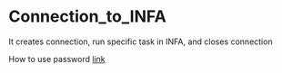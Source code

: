 # Connection_to_INFA

It creates connection, run specific task in INFA, and closes connection  

How to use password [link](https://dev.to/biplov/handling-passwords-and-secret-keys-using-environment-variables-2ei0)
